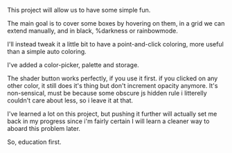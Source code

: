 This project will allow us to have some simple fun.

The main goal is to cover some boxes by hovering on them, in a grid we can extend manually, and in black, %darkness or rainbowmode.

I'll instead tweak it a little bit to have a point-and-click coloring, more useful than a simple auto coloring.

I've added a color-picker, palette and storage.

The shader button works perfectly, if you use it first. if you clicked on any other color, it still does it's thing but don't increment opacity anymore.
It's non-sensical, must be because some obscure js hidden rule i litterelly couldn't care about less, so i leave it at that.

I've learned a lot on this project, but pushing it further will actually set me back in my progress since i'm fairly certain I will learn a cleaner way to aboard this problem later.

So, education first.